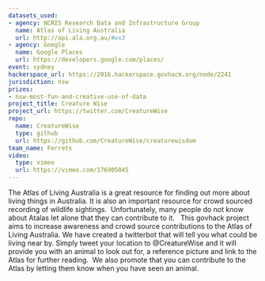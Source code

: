 ```yaml
---
datasets_used:
- agency: NCRIS Research Data and Infrastructure Group
  name: Atlas of Living Australia
  url: http://api.ala.org.au/#ws3
- agency: Google
  name: Google Places
  url: https://developers.google.com/places/
event: sydney
hackerspace_url: https://2016.hackerspace.govhack.org/node/2241
jurisdiction: nsw
prizes:
- nsw-most-fun-and-creative-use-of-data
project_title: Creature Wise
project_url: https://twitter.com/CreatureWise
repo:
  name: CreatureWise
  type: github
  url: https://github.com/CreatureWise/creaturewisdom
team_name: Ferrets
video:
  type: vimeo
  url: https://vimeo.com/176905045
---
```


The Atlas of Living Australia is a great resource for finding out more about living things in Australia. It is also an important resource for crowd sourced recording of wildlife sightings.  Unfortunately, many people do not know about Atalas let alone that they can contribute to it.  
This govhack project aims to increase awareness and crowd source contributions to the Atlas of Living Australia. We have created a twitterbot that will tell you what could be living near by. Simply tweet your location to @CreatureWise and it will provide you with an animal to look out for, a reference picture and link to the Atlas for further reading.  We also promote that you can contribute to the Atlas by letting them know when you have seen an animal.
